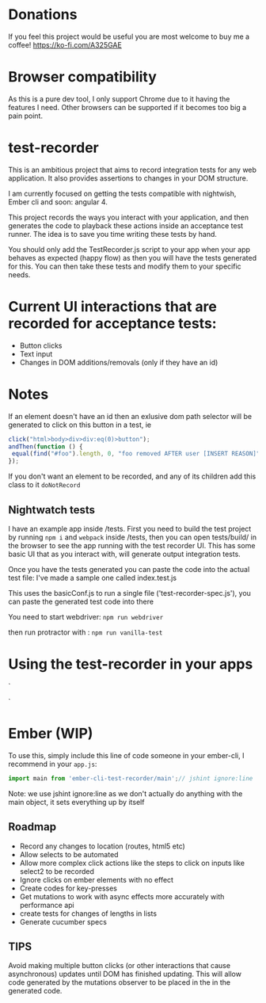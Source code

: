 # Donations
If you feel this project would be useful you are most welcome to buy me a coffee! https://ko-fi.com/A325GAE

# Browser compatibility

As this is a pure dev tool, I only support Chrome due to it having the features I need. Other browsers can be supported if 
it becomes too big a pain point.

# test-recorder
This is an ambitious project that aims to record integration tests for any web application. It also provides assertions to changes in your DOM structure.

I am currently focused on getting the tests compatible with nightwish, Ember cli and soon: angular 4.

This project records the ways you interact with your application, and then generates the code to playback these actions inside an acceptance test runner. 
The idea is to save you time writing these tests by hand.
 
You should only add the TestRecorder.js script to your app when your app behaves as
expected (happy flow) as then you will have the tests generated for this. You can then take these tests and modify them to your specific needs.

# Current UI interactions that are recorded for acceptance tests:

* Button clicks
* Text input 
* Changes in DOM additions/removals (only if they have an id)

# Notes

If an element doesn't have an id then an exlusive dom path selector will be generated to click on this button in a test, ie
```js
click("html>body>div>div:eq(0)>button");
andThen(function () {
 equal(find("#foo").length, 0, "foo removed AFTER user [INSERT REASON]");
});
```

If you don't want an element to be recorded, and any of its children add this class to it `doNotRecord`



## Nightwatch tests

I have an example app inside /tests. First you need to build the test project by running `npm i` and `webpack` inside /tests, then you 
can open tests/build/ in the browser to see the app running with the test recorder UI. This has some basic UI that as you
interact with, will generate output integration tests.

Once you have the tests generated you can paste the code into the actual test file: I've made a sample one called index.test.js

This uses the basicConf.js to run a single file ('test-recorder-spec.js'), you can paste the generated test code into there

You need to start webdriver:
`npm run webdriver`

then run protractor with :
`npm run vanilla-test`

# Using the test-recorder in your apps

`<script src="node_modules/test-recorder/test-recorder.js"></script>
<script type="text/javascript">
  var testRecorder = new TestRecorder.TestRecorder()
</script>
`

# Ember (WIP)

To use this, simply include this line of code someone in your ember-cli, I recommend in your `app.js`:

```js
import main from 'ember-cli-test-recorder/main';// jshint ignore:line
```
Note: we use jshint ignore:line as we don't actually do anything with the main object, it sets everything up by itself

## Roadmap
* Record any changes to location (routes, html5 etc)
* Allow selects to be automated
* Allow more complex click actions like the steps to click on inputs like select2 to be recorded
* Ignore clicks on ember elements with no effect
* Create codes for key-presses 
* Get mutations to work with async effects more accurately with performance api
* create tests for changes of lengths in lists
* Generate cucumber specs

## TIPS

Avoid making multiple button clicks (or other interactions that cause asynchronous) updates until DOM has 
finished updating. This will allow code generated by the mutations observer to be placed in the in the
generated code. 


